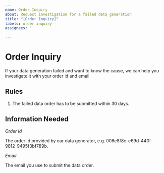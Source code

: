 ```yaml
---
name: Order Inquiry
about: Request investigation for a failed data generation
title: "[Order Inquiry]"
labels: order inquiry
assignees: ''

---
```


# Order Inquiry
If your data generation failed and want to know the cause, we can help you investigate it with your order id and email

## Rules
1. The failed data order has to be submitted within 30 days.

## Information Needed
*Order Id*

The order id provided by our data generator, e.g. 006e8f8c-e69d-440f-9812-9495f3bf789b.

*Email*

The email you use to submit the data order.
